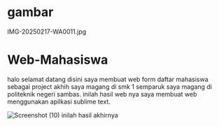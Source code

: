 
# gambar

IMG-20250217-WA0011.jpg

# Web-Mahasiswa
halo selamat datang disini saya membuat web form daftar mahasiswa sebagai project akhih saya magang
di smk 1 semparuk saya magang di politeknik negeri sambas.
inilah hasil web nya saya membuat web menggunakan apilkasi sublime text.

![Screenshot (10)](https://github.com/user-attachments/assets/9fe59134-85d9-4209-9065-1d961fed1245)
inilah hasil akhirnya

